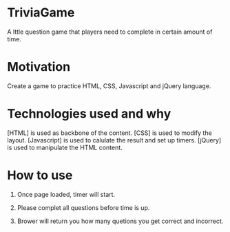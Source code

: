 # TriviaGame
A lttle question game that players need to complete in certain amount of time.

# Motivation
Create a game to practice HTML, CSS, Javascript and jQuery language.

# Technologies used and why
[HTML] is used as backbone of the content.
[CSS] is used to modify the layout.
[Javascript] is used to calulate the result and set up timers.
[jQuery] is used to manipulate the HTML content.

# How to use
1. Once page loaded, timer will start.

2. Please complet all questions before time is up.

3. Brower will return you how many quetions you get correct and incorrect.

